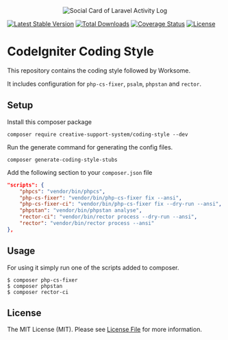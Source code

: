 
<p align="center"><img src="/art/socialcard.png" alt="Social Card of Laravel Activity Log"></p>

[![Latest Stable Version](https://poser.pugx.org/creative-support-system/coding-style/v)](//packagist.org/packages/creative-support-system/coding-style)
[![Total Downloads](https://poser.pugx.org/creative-support-system/coding-style/downloads)](//packagist.org/packages/creative-support-system/coding-style)
[![Coverage Status](https://coveralls.io/repos/github/Creative-Support-System/coding-style/badge.svg?branch=main)](https://coveralls.io/github/Creative-Support-System/coding-style?branch=main)
[![License](https://poser.pugx.org/creative-support-system/coding-style/license)](//packagist.org/packages/creative-support-system/coding-style)

# CodeIgniter Coding Style

This repository contains the coding style followed by Worksome.

It includes configuration for `php-cs-fixer`, `psalm`, `phpstan` and `rector`.

## Setup
Install this composer package

```
composer require creative-support-system/coding-style --dev
```

Run the generate command for generating the config files.
```
composer generate-coding-style-stubs
```

Add the following section to your `composer.json` file
```json
"scripts": {
    "phpcs": "vendor/bin/phpcs",
    "php-cs-fixer": "vendor/bin/php-cs-fixer fix --ansi",
    "php-cs-fixer-ci": "vendor/bin/php-cs-fixer fix --dry-run --ansi",
    "phpstan": "vendor/bin/phpstan analyse",
    "rector-ci": "vendor/bin/rector process --dry-run --ansi",
    "rector": "vendor/bin/rector process --ansi"
},
```

## Usage

For using it simply run one of the scripts added to composer.
```
$ composer php-cs-fixer
$ composer phpstan
$ composer rector-ci
```

## License

The MIT License (MIT). Please see [License File](LICENSE.md) for more information.
